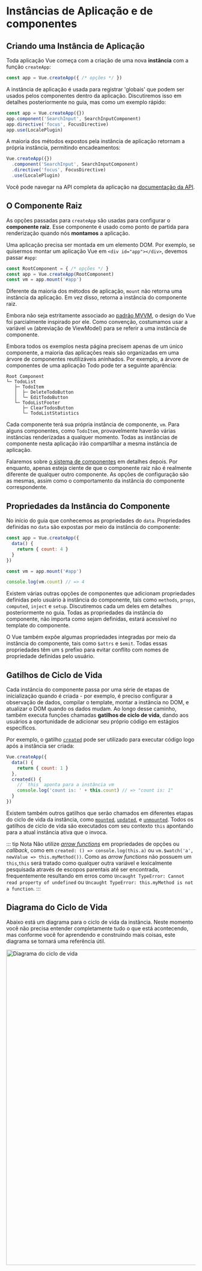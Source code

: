 # Instâncias de Aplicação e de componentes

## Criando uma Instância de Aplicação

Toda aplicação Vue começa com a criação de uma nova **instância** com a função `createApp`:

```js
const app = Vue.createApp({ /* opções */ })
```

A instância de aplicação é usada para registrar 'globais' que podem ser usados pelos componentes dentro da aplicação. Discutiremos isso em detalhes posteriormente no guia, mas como um exemplo rápido:

```js
const app = Vue.createApp({})
app.component('SearchInput', SearchInputComponent)
app.directive('focus', FocusDirective)
app.use(LocalePlugin)
```

A maioria dos métodos expostos pela instância de aplicação retornam a própria instância, permitindo encadeamentos:

```js
Vue.createApp({})
  .component('SearchInput', SearchInputComponent)
  .directive('focus', FocusDirective)
  .use(LocalePlugin)
```

Você pode navegar na API completa da aplicação na [documentação da API](../api/application-api.html).

## O Componente Raiz

As opções passadas para `createApp` são usadas para configurar o  **componente raiz**. Esse componente é usado como ponto de partida para renderização quando nós **montamos** a aplicação.

Uma aplicação precisa ser montada em um elemento DOM. Por exemplo, se quisermos montar um aplicação Vue em `<div id="app"></div>`, devemos passar `#app`:

```js
const RootComponent = { /* opções */ }
const app = Vue.createApp(RootComponent)
const vm = app.mount('#app')
```

Diferente da maioria dos métodos de aplicação, `mount` não retorna uma instância da aplicação. Em vez disso, retorna a instância do componente raiz.

Embora não seja estritamente associado ao [padrão MVVM](https://en.wikipedia.org/wiki/Model_View_ViewModel), o design do Vue foi parcialmente inspirado por ele. Como convenção, costumamos usar a variável `vm` (abreviação de ViewModel) para se referir a uma instância de componente.

Embora todos os exemplos nesta página precisem apenas de um único componente, a maioria das aplicações reais são organizadas em uma árvore de componentes reutilizáveis aninhados. Por exemplo, a árvore de componentes de uma aplicação Todo pode ter a seguinte aparência:

```
Root Component
└─ TodoList
   ├─ TodoItem
   │  ├─ DeleteTodoButton
   │  └─ EditTodoButton
   └─ TodoListFooter
      ├─ ClearTodosButton
      └─ TodoListStatistics
```

Cada componente terá sua própria instância de componente, `vm`. Para alguns componentes, como `TodoItem`, provavelmente haverão várias instâncias renderizadas a qualquer momento. Todas as instâncias de componente nesta aplicação irão compartilhar a mesma instância de aplicação.

Falaremos sobre [o sistema de componentes](component-basics.html) em detalhes depois. Por enquanto, apenas esteja ciente de que o componente raiz não é realmente diferente de qualquer outro componente. As opções de configuração são as mesmas, assim como o comportamento da instância do componente correspondente.

## Propriedades da Instância do Componente

No início do guia que conhecemos as propriedades do `data`. Propriedades definidas no `data` são expostas por meio da instância do componente:

```js
const app = Vue.createApp({
  data() {
    return { count: 4 }
  }
})

const vm = app.mount('#app')

console.log(vm.count) // => 4
```

Existem várias outras opções de componentes que adicionam propriedades definidas pelo usuário à instância do componente, tais como `methods`, `props`, `computed`, `inject` e `setup`. Discutiremos cada um deles em detalhes posteriormente no guia. Todas as propriedades da instância do componente, não importa como sejam definidas, estará acessível no template do componente.

O Vue também expõe algumas propriedades integradas por meio da instância do componente, tais como `$attrs` e `$emit`. Todas essas propriedades têm um `$` prefixo para evitar conflito com nomes de propriedade definidas pelo usuário.

## Gatilhos de Ciclo de Vida

Cada instância do componente passa por uma série de etapas de inicialização quando é criada - por exemplo, é preciso configurar a observação de dados, compilar o template, montar a instância no DOM, e atualizar o DOM quando os dados mudam. Ao longo desse caminho, também executa funções chamadas **gatilhos de ciclo de vida**, dando aos usuários a oportunidade de adicionar seu próprio código em estágios específicos.

Por exemplo, o gatilho [`created`](../api/options-lifecycle-hooks.html#created) pode ser utilizado para executar código logo após a instância ser criada:

```js
Vue.createApp({
  data() {
    return { count: 1 }
  },
  created() {
    // `this` aponta para a instância vm
    console.log('count is: ' + this.count) // => "count is: 1"
  }
})
```

Existem também outros gatilhos que serão chamados em diferentes etapas do ciclo de vida da instância, como [`mounted`](../api/options-lifecycle-hooks.html#mounted), [`updated`](../api/options-lifecycle-hooks.html#updated), e [`unmounted`](../api/options-lifecycle-hooks.html#unmounted). Todos os gatilhos de ciclo de vida são executados com seu contexto `this` apontando para a atual instância ativa que o invoca.

::: tip Nota
Não utilize [_arrow functions_](https://developer.mozilla.org/pt-BR/docs/Web/JavaScript/Reference/Functions/Arrow_functions) em propriedades de opções ou _callback_, como em `created: () => console.log(this.a)` ou `vm.$watch('a', newValue => this.myMethod())`. Como as _arrow functions_ não possuem um `this`,`this` será tratado como qualquer outra variável e lexicalmente pesquisada através de escopos parentais até ser encontrada, frequentemente resultando em erros como `Uncaught TypeError: Cannot read property of undefined` ou `Uncaught TypeError: this.myMethod is not a function`.
:::

## Diagrama do Ciclo de Vida

Abaixo está um diagrama para o ciclo de vida da instância. Neste momento você não precisa entender completamente tudo o que está acontecendo, mas conforme você for aprendendo e construindo mais coisas, este diagrama se tornará uma referência útil.

<img src="/images/lifecycle.png" width="840" height="auto" style="margin: 0px auto; display: block; max-width: 100%;" loading="lazy" alt="Diagrama do ciclo de vida">
